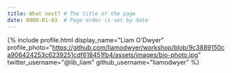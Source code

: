 ```yaml
---
title: What next? # The title of the page
date: 0000-01-03  # Page order is set by date
---
```








{% include profile.html
  display_name="Liam O'Dwyer"
  profile_photo="https://github.com/liamodwyer/workshop/blob/9c3889150ca906424253c6239251cdf618451fb4/assets/images/bio-photo.jpg"
  twitter_username="@lib_liam"
  github_username="liamodwyer"
%}

